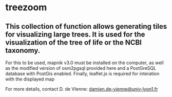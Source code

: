# treezoom

This collection of function allows generating tiles for visualizing large trees. It is used for the visualization of the tree of life or the NCBI taxonomy.
---
For this to be used, mapnik v3.0 must be installed on the computer, as well as the modified version of osm2pgsql provided here and a PostGreSQL database with PostGis enabled.
Finally, leaflet.js is required for interation with the displayed map


For more details, contact D. de VIenne: damien.de-vienne@univ-lyon1.fr